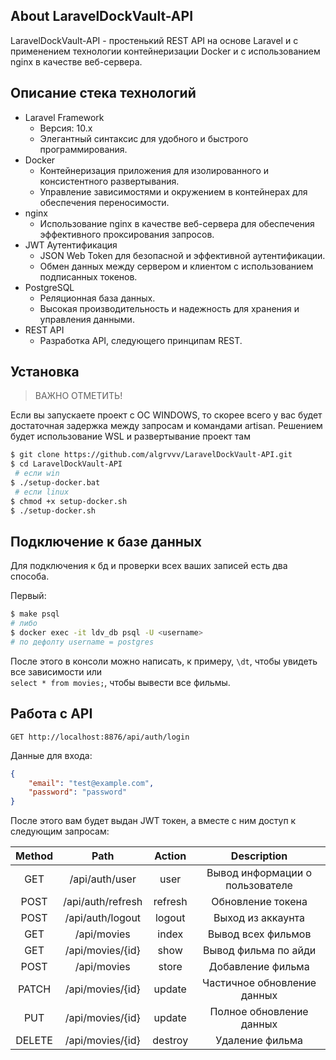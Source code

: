 ## About LaravelDockVault-API

LaravelDockVault-API - простенький REST API на основе Laravel
и с применением технологии контейнеризации Docker и с использованием nginx в качестве веб-сервера.

## Описание стека технологий

- Laravel Framework
  - Версия: 10.x
  - Элегантный синтаксис для удобного и быстрого программирования.
- Docker
  - Контейнеризация приложения для изолированного и консистентного развертывания.
  - Управление зависимостями и окружением в контейнерах для обеспечения переносимости.
- nginx
    - Использование nginx в качестве веб-сервера для обеспечения эффективного проксирования запросов.
- JWT Аутентификация
  - JSON Web Token для безопасной и эффективной аутентификации.
  - Обмен данных между сервером и клиентом с использованием подписанных токенов.
- PostgreSQL
  - Реляционная база данных.
  - Высокая производительность и надежность для хранения и управления данными.
- REST API
  - Разработка API, следующего принципам REST.

## Установка

> ВАЖНО ОТМЕТИТЬ!

Если вы запускаете проект с ОС WINDOWS, то скорее всего
у вас будет достаточная задержка между запросам и командами artisan.
Решением будет использование WSL и развертывание проект там

```bash
$ git clone https://github.com/algrvvv/LaravelDockVault-API.git
$ cd LaravelDockVault-API
 # если win
$ ./setup-docker.bat
 # если linux
$ chmod +x setup-docker.sh
$ ./setup-docker.sh
```

## Подключение к базе данных

Для подключения к бд и проверки всех ваших записей есть два способа.

Первый:

```bash
$ make psql
# либо
$ docker exec -it ldv_db psql -U <username>
# по дефолту username = postgres
```
После этого в консоли можно написать, к примеру, `\dt`, чтобы 
увидеть все зависимости или <br> `select * from movies;`, чтобы
вывести все фильмы.

## Работа с API

```http request
GET http://localhost:8876/api/auth/login
```
Данные для входа:
```json
{
    "email": "test@example.com",
    "password": "password"
}
```

После этого вам будет выдан JWT токен, а вместе с ним доступ
к следующим запросам:

| Method |       Path        | Action  |           Description           |
|:------:|:-----------------:|:-------:|:-------------------------------:|
|  GET   |  /api/auth/user   |  user   | Вывод информации о пользователе |
|  POST  | /api/auth/refresh | refresh |        Обновление токена        |
|  POST  | /api/auth/logout  | logout  |        Выход из аккаунта        |
|  GET   |    /api/movies    |  index  |       Вывод всех фильмов        |
|  GET   | /api/movies/{id}  |  show   |      Вывод фильма по айди       |
|  POST  |    /api/movies    |  store  |        Добавление фильма        |
| PATCH  | /api/movies/{id}  | update  |   Частичное обновление данных   |
|  PUT   | /api/movies/{id}  | update  |    Полное обновление данных     |
| DELETE | /api/movies/{id}  | destroy |         Удаление фильма         |
